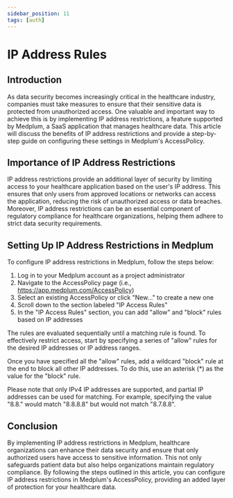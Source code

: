 ```yaml
---
sidebar_position: 11
tags: [auth]
---
```


# IP Address Rules

## Introduction

As data security becomes increasingly critical in the healthcare industry, companies must take measures to ensure that their sensitive data is protected from unauthorized access. One valuable and important way to achieve this is by implementing IP address restrictions, a feature supported by Medplum, a SaaS application that manages healthcare data. This article will discuss the benefits of IP address restrictions and provide a step-by-step guide on configuring these settings in Medplum's AccessPolicy.

## Importance of IP Address Restrictions

IP address restrictions provide an additional layer of security by limiting access to your healthcare application based on the user's IP address. This ensures that only users from approved locations or networks can access the application, reducing the risk of unauthorized access or data breaches. Moreover, IP address restrictions can be an essential component of regulatory compliance for healthcare organizations, helping them adhere to strict data security requirements.

## Setting Up IP Address Restrictions in Medplum

To configure IP address restrictions in Medplum, follow the steps below:

1. Log in to your Medplum account as a project administrator
2. Navigate to the AccessPolicy page (i.e., <https://app.medplum.com/AccessPolicy>)
3. Select an existing AccessPolicy or click "New..." to create a new one
4. Scroll down to the section labeled "IP Access Rules"
5. In the "IP Access Rules" section, you can add "allow" and "block" rules based on IP addresses

The rules are evaluated sequentially until a matching rule is found. To effectively restrict access, start by specifying a series of "allow" rules for the desired IP addresses or IP address ranges.

Once you have specified all the "allow" rules, add a wildcard "block" rule at the end to block all other IP addresses. To do this, use an asterisk (\*) as the value for the "block" rule.

Please note that only IPv4 IP addresses are supported, and partial IP addresses can be used for matching. For example, specifying the value "8.8." would match "8.8.8.8" but would not match "8.7.8.8".

## Conclusion

By implementing IP address restrictions in Medplum, healthcare organizations can enhance their data security and ensure that only authorized users have access to sensitive information. This not only safeguards patient data but also helps organizations maintain regulatory compliance. By following the steps outlined in this article, you can configure IP address restrictions in Medplum's AccessPolicy, providing an added layer of protection for your healthcare data.
